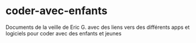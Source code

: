 # coder-avec-enfants
Documents de la veille de Eric G. avec des liens vers des différents apps et logiciels pour coder avec des enfants et jeunes
